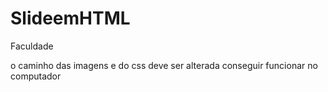 # SlideemHTML
Faculdade

o caminho das imagens e do css deve ser alterada conseguir funcionar no computador
